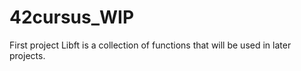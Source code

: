 # 42cursus_WIP
First project 
Libft is a collection of functions that will be used in later projects. 

